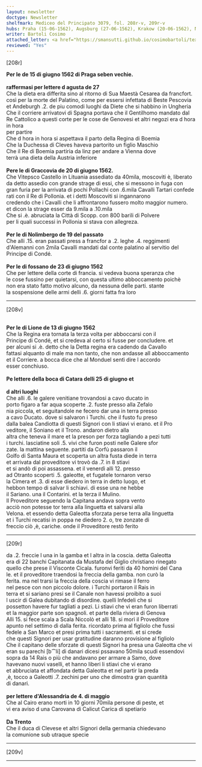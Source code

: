```yaml
---
layout: newsletter
doctype: Newsletter
shelfmark: Mediceo del Principato 3079, fol. 208r-v, 209r-v
hubs: Praha (15-06-1562), Augsburg (27-06-1562), Krakow (20-06-1562), Nurnberg (19-05-1562), Fossano (23-11-1562), Lyon (13-06-1562), Boka Kotorska (25-06-1562), Alessandria (04-05-1562), Trento (dd-mm-1562)
writer: Bartoli Cosimo
attached_letter: <a href="https://smansutti.github.io/cosimobartoli/texts/TBD/">TBD</a>
reviewed: "Yes"
---
```


[208r]  
  
  
<strong>Per le de 15 di giugno 1562 di Praga seben vechie.</strong>  
<br/><strong>raffermasi per lettere d agusta de 27</strong>  
Che la dieta era differita sino al ritorno di Sua Maestà Cesarea da francfort.  
così per la morte del Palatino, come per essersi infettata di Beste Pescovia  
et Andeburgh .2. de piu comodi luoghi da Diete che si habbino in Ungheria  
Che il corriere arrivatovi di Spagna portava che il Gentilhomo mandato dal  
Re Cattolico a questi corte per le cose de Genovesi et altri negozi era d hora in hora  
per partire  
Che d hora in hora si aspettava il parto della Regina di Boemia  
Che la Duchessa di Cleves haveva partorito un figlio Maschio  
Che il Re di Boemia partiria da linz per andare a Vienna dove  
terrà una dieta della Austria inferiore  
<br/><strong>Pere le di Graccovia de 20 di giugno 1562.</strong>  
Che Vitepsco Castello in Lituania assediato da 40mila, moscoviti è, liberato  
da detto assedio con grande strage di essi, che si messono in fuga con  
gran furia per la arrivata di pochi Pollachi con .6.mila Cavalli Tartari confede  
rati con il Re di Pollonia. et i detti Moscoviti si ingannarono  
credendo che i Cavalli che li affrontarono fussero molto maggior numero.  
et dicon la strage esser da 9.mila a .10.mila  
Che si .è. abruciata la Città di Scopp. con 800 barili di Polvere  
per li quali successi in Pollonia si stava con allegreza.  
<br/><strong>Per le di Nolimbergo de 19 del passato</strong>  
Che alli .15. eran passati press a francfor a .2. leghe .4. reggimenti  
d'Alemanni con 2mila Cavalli mandati dal conte palatino al servitio del  
Principe di Condé.  
<br/><strong>Per le di fossano de 23 di giugno 1562</strong>  
Che per lettere della corte di francia. si vedeva buona speranza che  
le cose fussino per quietarsi, con questa ultimo abboccamento poichè  
non era stato fatto motivo alcuno, da nessuna delle parti. stante  
la sospensione delle armi delli .6. giorni fatta fra loro  
  
---  

[208v]  
  
  
<br/><strong>Per le di Lione de 13 di giugno 1562</strong>  
Che la Regina era tornata la terza volta per abboccarsi con il  
Principe di Condé, et si credeva al certo si fusse per concludere. et  
per alcuni si .è. detto che la Detta regina era cadendo da Cavallo  
fattasi alquanto di male ma non tanto, che non andasse all abboccamento  
et il Corriere. a bocca dice che al Monduel sentì dire l accordo  
esser conchiuso.  
<br/><strong>Pe lettere della boca di Catara delli 25 di giugno et</strong>  
<br/><strong>d altri luoghi</strong>  
Che alli .6. le galere venitiane trovandosi a cavo ducato in  
porto figaro a far aqua scoperte .2. fuste presso alla Zefalo  
nia piccola, et seguitandole ne fecero dar una in terra presso  
a cavo Ducato. dove si salvaron i Turchi. che il fusto fu preso  
dalla balea Candiotta di questi Signori con li stiavi vi erano. et il Pro  
veditore, il Soniano et il Trono. andaron dietro alla  
altra che teneva il mare et la preson per forza tagliando a pezi tutti  
i turchi. lasciatine soli .5. vivi che furon posti nelle Galere sfor  
zate. la mattina seguente. partiti da Corfù passaron il  
Golfo di Santa Maura et scoperta un altra fusta diede in terra  
et arrivata dal proveditore vi trovò da .7. in 8 stiavi  
et si andò di poi assassena. et il venerdì alli 12. presso  
ad Otranto scoperti .5. galeotte, et fugatele tornaron verso  
la Cimera et .3. di esse diedero in terra in detto luogo, et  
hebbon tempo di salvar li schiavi. di esse una ne hebbe  
il Sariano. una il Contarini. et la terza il Mulino.  
Il Proveditore seguendo la Capitana andava sopra vento  
acciò non potesse tor terra alla linguetta et salvarsi alla  
Velona. et essendo detta Galeotta sforzata perse terra alla linguetta  
et i Turchi recatisi in poppa ne diedero 2. o, tre zonzate di  
freccio ciò ,è, cariche. onde il Proveditore restò ferito  
  
---  

[209r]  
  
  
da .2. freccie l una in la gamba et l altra in la coscia. detta Galeotta  
era di 22 banchi Capitanata da Mustafa del Giglio christiano rinegato  
quello che prese il Visconte Cicala. furonvi feriti da 40 homini del Cana  
le. et il proveditore traendosi la freccia della gamba. non curò la  
ferita. ma nel trarsi la freccia della coscia vi rimase il ferro  
nel pesce con non piccolo dolore. i Turchi portaron il Rais in  
terra et si sariano presi se il Canale non havessi proibito a suoi  
l uscir di Galea dubitando di disordine. quelli Infedeli che si  
possetton havere fur tagliati a pezi. Li stiavi che vi eran furon liberrati  
et la maggior parte son spagnoli. et parte della riviera di Genova  
Alli 15. si fece scala a Scala Niccolò et alli 18. si morì il Proveditore  
apunto nel settimo dì dalla ferita. ricordato prima al figliolo che fussi  
fedele a San Marco et presi prima tutti i sacramenti. et si crede  
che questi Signori per usar gratitudine daranno provisione al figliolo  
Che il capitano delle sforzate di questi Signori ha presa una Galeotta che vi  
eran su parechi [b⁀li] di danari dicesi pssavano 50mila scudi essendovi  
sopra da 14 Rais o più che andavano per armare a Samo, dove  
havevano nuovi vaselli, et hanno liberi li stiavi che vi erano  
et abbruciata et affondata detta Galeotta et nel partir la preda  
,è, tocco a Galeotti .7. zechini per uno che dimostra gran quantità  
di danari.  
<br/><strong>per lettere d'Alessandria de 4. di maggio</strong>  
Che al Cairo erano morti in 10 giorni 70mila persone di peste, et  
vi era aviso d una Carovana di Calicut Carica di spetiario  
<br/><strong>Da Trento</strong>  
Che il duca di Clevese et altri Signori della germania chiedevano  
la comunione sub utraque specie  
  
---  

[209v]  
  
  
  
---  

